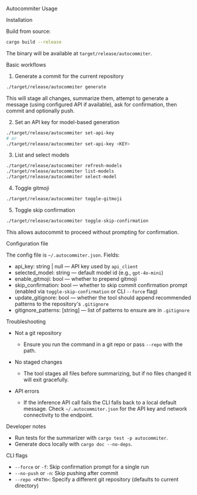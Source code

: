 Autocommiter Usage

Installation

Build from source:

```bash
cargo build --release
```

The binary will be available at `target/release/autocommiter`.

Basic workflows

1. Generate a commit for the current repository

```bash
./target/release/autocommiter generate
```

This will stage all changes, summarize them, attempt to generate a message
(using configured API if available), ask for confirmation, then commit and
optionally push.

2. Set an API key for model-based generation

```bash
./target/release/autocommiter set-api-key
# or
./target/release/autocommiter set-api-key <KEY>
```

3. List and select models

```bash
./target/release/autocommiter refresh-models
./target/release/autocommiter list-models
./target/release/autocommiter select-model
```

4. Toggle gitmoji

```bash
./target/release/autocommiter toggle-gitmoji
```

5. Toggle skip confirmation

```bash
./target/release/autocommiter toggle-skip-confirmation
```

This allows autocommit to proceed without prompting for confirmation.

Configuration file

The config file is `~/.autocommiter.json`. Fields:

- api_key: string | null — API key used by `api_client`
- selected_model: string — default model id (e.g., `gpt-4o-mini`)
- enable_gitmoji: bool — whether to prepend gitmoji
- skip_confirmation: bool — whether to skip commit confirmation prompt (enabled
  via `toggle-skip-confirmation` or CLI `--force` flag)
- update_gitignore: bool — whether the tool should append recommended patterns
  to the repository's `.gitignore`
- gitignore_patterns: [string] — list of patterns to ensure are in `.gitignore`

Troubleshooting

- Not a git repository
  - Ensure you run the command in a git repo or pass `--repo` with the path.

- No staged changes
  - The tool stages all files before summarizing, but if no files changed it
    will exit gracefully.

- API errors
  - If the inference API call fails the CLI falls back to a local default
    message. Check `~/.autocommiter.json` for the API key and network
    connectivity to the endpoint.

Developer notes

- Run tests for the summarizer with `cargo test -p autocommiter`.
- Generate docs locally with `cargo doc --no-deps`.

CLI flags

- `--force` or `-f`: Skip confirmation prompt for a single run
- `--no-push` or `-n`: Skip pushing after commit
- `--repo <PATH>`: Specify a different git repository (defaults to current directory)
